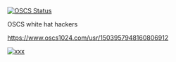 [![OSCS Status](https://www.oscs1024.com/platform/badge//liqi0128/frame-admin.git.svg?size=small)](https://www.murphysec.com/dr/nxyxxcXdzFVCKHgqOK)

OSCS white hat hackers

https://www.oscs1024.com/usr/1503957948160806912


[![xxx](https://www.oscs1024.com/platform/badge/ViewUIPlus-master.svg?size=small)](https://www.murphysec.com/dr/YjSQ2OC4kanJK2gCBC)

